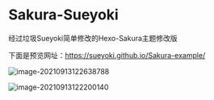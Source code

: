 # Sakura-Sueyoki
经过垃圾Sueyoki简单修改的Hexo-Sakura主题修改版

下面是预览网址：https://sueyoki.github.io/Sakura-example/

![image-20210913122638788](https://gitee.com/Sueyoki/ctf/raw/master/202109131226200.png)

![image-20210913122200140](https://gitee.com/Sueyoki/ctf/raw/master/202109131222029.png)

